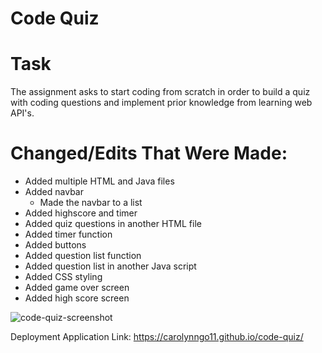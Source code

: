# Code Quiz

# Task
The assignment asks to start coding from scratch in order to build a quiz with coding questions and implement prior knowledge from learning web API's.

# Changed/Edits That Were Made:
- Added multiple HTML and Java files
- Added navbar
    - Made the navbar to a list
- Added highscore and timer
- Added quiz questions in another HTML file
- Added timer function
- Added buttons
- Added question list function
- Added question list in another Java script
- Added CSS styling
- Added game over screen
- Added high score screen

![code-quiz-screenshot](https://user-images.githubusercontent.com/99929883/160746216-283be031-bebe-4b5b-9627-d97aeadb39d6.JPG)

Deployment Application Link: https://carolynngo11.github.io/code-quiz/
